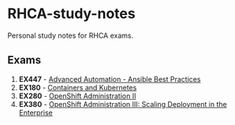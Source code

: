 # RHCA-study-notes
Personal study notes for RHCA exams.

## Exams

1. **EX447** - [Advanced Automation - Ansible Best Practices](https://github.com/alephgamma/RHCA-study-notes/blob/main/1_EX447_study_notes.md)
2. **EX180** - [Containers and Kubernetes](https://github.com/alephgamma/RHCA-study-notes/blob/main/2_EX180_study_notes.md)
3. **EX280** - [OpenShift Administration II](https://github.com/alephgamma/RHCA-study-notes/blob/main/3_EX280_study_notes.md)
4. **EX380** - [OpenShift Administration III: Scaling Deployment in the Enterprise](https://github.com/alephgamma/RHCA-study-notes/blob/main/4_EX380_study_notes.md)

